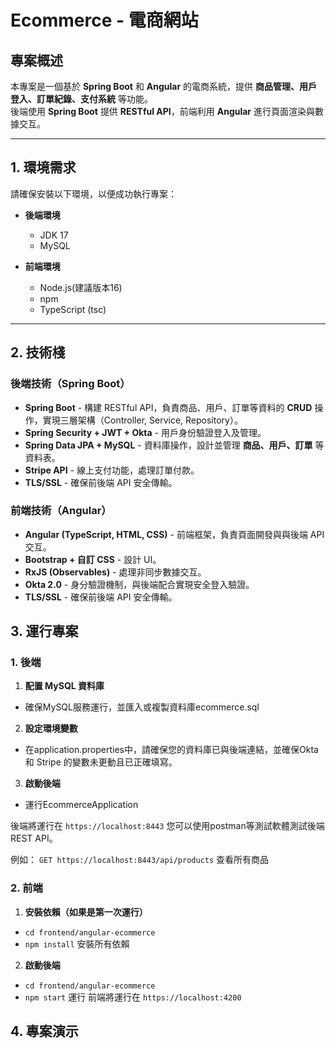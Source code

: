 # **Ecommerce - 電商網站**

## **專案概述**
本專案是一個基於 **Spring Boot** 和 **Angular** 的電商系統，提供 **商品管理、用戶登入、訂單紀錄、支付系統** 等功能。  
後端使用 **Spring Boot** 提供 **RESTful API**，前端利用 **Angular** 進行頁面渲染與數據交互。

---

## **1. 環境需求**
請確保安裝以下環境，以便成功執行專案：

- **後端環境**
  - JDK 17
  - MySQL  

- **前端環境**
  - Node.js(建議版本16)
  - npm
  - TypeScript (tsc)

---

## **2. 技術棧**
### **後端技術**（Spring Boot）
- **Spring Boot** - 構建 RESTful API，負責商品、用戶、訂單等資料的 **CRUD** 操作，實現三層架構（Controller, Service, Repository）。
- **Spring Security + JWT + Okta** - 用戶身份驗證登入及管理。
- **Spring Data JPA + MySQL** - 資料庫操作，設計並管理 **商品、用戶、訂單** 等資料表。
- **Stripe API** - 線上支付功能，處理訂單付款。
- **TLS/SSL** - 確保前後端 API 安全傳輸。

### **前端技術**（Angular）
- **Angular (TypeScript, HTML, CSS)** - 前端框架，負責頁面開發與與後端 API 交互。
- **Bootstrap + 自訂 CSS** - 設計 UI。
- **RxJS (Observables)** - 處理非同步數據交互。
- **Okta 2.0** - 身分驗證機制，與後端配合實現安全登入驗證。
- **TLS/SSL** - 確保前後端 API 安全傳輸。

## **3. 運行專案**
### **1. 後端**
1. **配置 MySQL 資料庫**
 - 確保MySQL服務運行，並匯入或複製資料庫ecommerce.sql
2. **設定環境變數**
- 在application.properties中，請確保您的資料庫已與後端連結，並確保Okta 和 Stripe 的變數未更動且已正確填寫。
3. **啟動後端**
- 運行EcommerceApplication

後端將運行在 ``` https://localhost:8443 ```
您可以使用postman等測試軟體測試後端REST API。

例如：
```GET https://localhost:8443/api/products```  查看所有商品

   
### **2. 前端**
1.  **安裝依賴（如果是第一次運行）**
   - ```cd frontend/angular-ecommerce```
   - ```npm install``` 安裝所有依賴
2. **啟動後端**
  - ```cd frontend/angular-ecommerce```
  - ```npm start``` 運行
前端將運行在 ```https://localhost:4200``` 


## **4. 專案演示**



